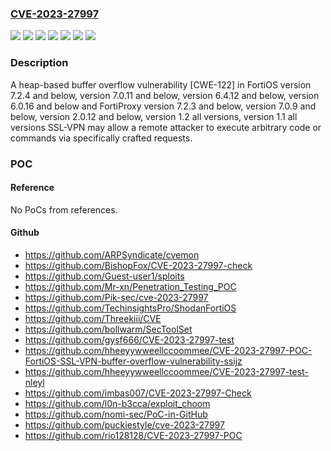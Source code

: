 ### [CVE-2023-27997](https://cve.mitre.org/cgi-bin/cvename.cgi?name=CVE-2023-27997)
![](https://img.shields.io/static/v1?label=Product&message=FortiOS&color=blue)
![](https://img.shields.io/static/v1?label=Product&message=FortiOS-6K7K&color=blue)
![](https://img.shields.io/static/v1?label=Product&message=FortiProxy&color=blue)
![](https://img.shields.io/static/v1?label=Version&message=%3D%207.0.10%20&color=brighgreen)
![](https://img.shields.io/static/v1?label=Version&message=7.2.0%3C%3D%207.2.3%20&color=brighgreen)
![](https://img.shields.io/static/v1?label=Version&message=7.2.0%3C%3D%207.2.4%20&color=brighgreen)
![](https://img.shields.io/static/v1?label=Vulnerability&message=Execute%20unauthorized%20code%20or%20commands&color=brighgreen)

### Description

A heap-based buffer overflow vulnerability [CWE-122] in FortiOS version 7.2.4 and below, version 7.0.11 and below, version 6.4.12 and below, version 6.0.16 and below and FortiProxy version 7.2.3 and below, version 7.0.9 and below, version 2.0.12 and below, version 1.2 all versions, version 1.1 all versions SSL-VPN may allow a remote attacker to execute arbitrary code or commands via specifically crafted requests.

### POC

#### Reference
No PoCs from references.

#### Github
- https://github.com/ARPSyndicate/cvemon
- https://github.com/BishopFox/CVE-2023-27997-check
- https://github.com/Guest-user1/sploits
- https://github.com/Mr-xn/Penetration_Testing_POC
- https://github.com/Pik-sec/cve-2023-27997
- https://github.com/TechinsightsPro/ShodanFortiOS
- https://github.com/Threekiii/CVE
- https://github.com/bollwarm/SecToolSet
- https://github.com/gysf666/CVE-2023-27997-test
- https://github.com/hheeyywweellccoommee/CVE-2023-27997-POC-FortiOS-SSL-VPN-buffer-overflow-vulnerability-ssijz
- https://github.com/hheeyywweellccoommee/CVE-2023-27997-test-nleyl
- https://github.com/imbas007/CVE-2023-27997-Check
- https://github.com/l0n-b3cca/exploit_choom
- https://github.com/nomi-sec/PoC-in-GitHub
- https://github.com/puckiestyle/cve-2023-27997
- https://github.com/rio128128/CVE-2023-27997-POC

